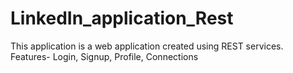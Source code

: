 # LinkedIn_application_Rest
This application is a web application created using REST services.
Features- Login, Signup, Profile, Connections
